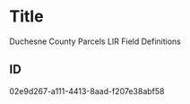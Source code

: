 # Title

Duchesne County Parcels LIR Field Definitions

## ID

02e9d267-a111-4413-8aad-f207e38abf58

